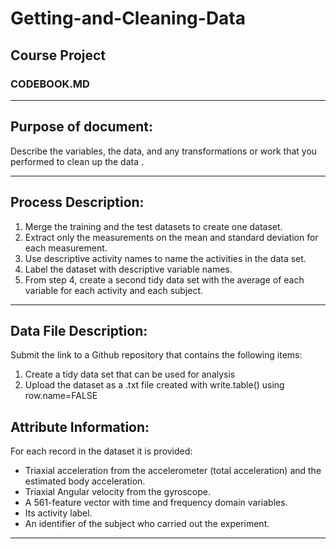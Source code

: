 
# Getting-and-Cleaning-Data 
## Course Project 
### CODEBOOK.MD

***

## Purpose of document:

Describe the variables, the data, and any transformations or work that you performed to clean up the data .

***

## Process Description:

1. Merge the training and the test datasets to create one dataset.
2. Extract only the measurements on the mean and standard deviation for each measurement. 
3. Use descriptive activity names to name the activities in the data set.
4. Label the dataset with descriptive variable names. 
5. From step 4, create a second tidy data set with the average of each variable for each activity and each subject. 

***

## Data File Description: 

Submit the link to a Github repository that contains the following items:

1. Create a tidy data set that can be used for analysis
2. Upload the dataset as a .txt file created with write.table() using row.name=FALSE

## Attribute Information:

For each record in the dataset it is provided: 

* Triaxial acceleration from the accelerometer (total acceleration) and the estimated body acceleration. 
* Triaxial Angular velocity from the gyroscope. 
* A 561-feature vector with time and frequency domain variables. 
* Its activity label. 
* An identifier of the subject who carried out the experiment.

***